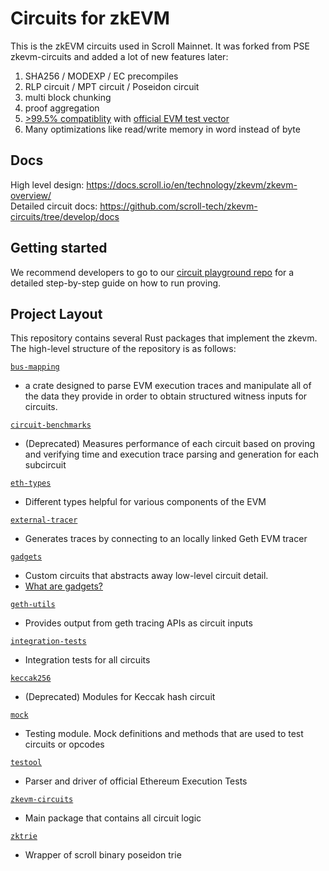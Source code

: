 # Circuits for zkEVM

This is the zkEVM circuits used in Scroll Mainnet. It was forked from PSE zkevm-circuits and added a lot of new features later:

1. SHA256 / MODEXP / EC precompiles
2. RLP circuit / MPT circuit / Poseidon circuit
3. multi block chunking
4. proof aggregation
5. [>99.5% compatiblity](https://circuit-release.s3.us-west-2.amazonaws.com/testool/nightly.1695216104.47e2015.html) with [official EVM test vector](https://github.com/ethereum/tests)
6. Many optimizations like read/write memory in word instead of byte

## Docs

High level design: <https://docs.scroll.io/en/technology/zkevm/zkevm-overview/>   
Detailed circuit docs: <https://github.com/scroll-tech/zkevm-circuits/tree/develop/docs>

## Getting started

We recommend developers to go to our [circuit playground repo](https://github.com/scroll-tech/scroll-prover) for a detailed step-by-step guide on how to run proving.

## Project Layout

This repository contains several Rust packages that implement the zkevm. The high-level structure of the repository is as follows:

[`bus-mapping`](https://github.com/scroll-tech/zkevm-circuits/tree/develop/bus-mapping)

- a crate designed to parse EVM execution traces and manipulate all of the data they provide in order to obtain structured witness inputs for circuits.

[`circuit-benchmarks`](https://github.com/scroll-tech/zkevm-circuits/tree/develop/circuit-benchmarks)

- (Deprecated) Measures performance of each circuit based on proving and verifying time and execution trace parsing and generation for each subcircuit

[`eth-types`](https://github.com/scroll-tech/zkevm-circuits/tree/develop/eth-types)

- Different types helpful for various components of the EVM

[`external-tracer`](https://github.com/scroll-tech/zkevm-circuits/tree/develop/external-tracer)

- Generates traces by connecting to an locally linked Geth EVM tracer

[`gadgets`](https://github.com/scroll-tech/zkevm-circuits/tree/develop/gadgets)

- Custom circuits that abstracts away low-level circuit detail.
- [What are gadgets?](https://zcash.github.io/halo2/concepts/gadgets.html)

[`geth-utils`](https://github.com/scroll-tech/zkevm-circuits/tree/develop/geth-utils)

- Provides output from geth tracing APIs as circuit inputs

[`integration-tests`](https://github.com/scroll-tech/zkevm-circuits/tree/develop/integration-tests)

- Integration tests for all circuits

[`keccak256`](https://github.com/scroll-tech/zkevm-circuits/tree/develop/keccak256)

- (Deprecated) Modules for Keccak hash circuit

[`mock`](https://github.com/scroll-tech/zkevm-circuits/tree/develop/mock)

- Testing module. Mock definitions and methods that are used to test circuits or opcodes

[`testool`](https://github.com/scroll-tech/zkevm-circuits/tree/develop/testool)

- Parser and driver of official Ethereum Execution Tests

[`zkevm-circuits`](https://github.com/scroll-tech/zkevm-circuits/tree/develop/zkevm-circuits/src)

- Main package that contains all circuit logic

[`zktrie`](https://github.com/scroll-tech/zkevm-circuits/tree/develop/zktrie)

- Wrapper of scroll binary poseidon trie
